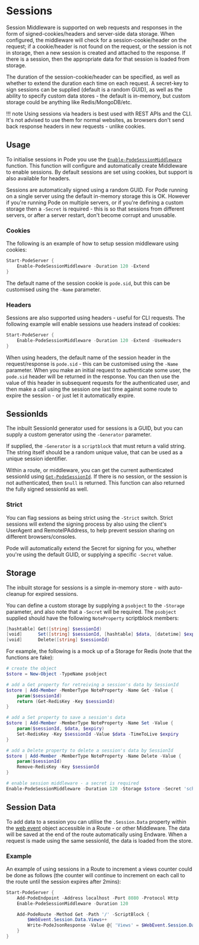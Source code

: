 # Sessions

Session Middleware is supported on web requests and responses in the form of signed-cookies/headers and server-side data storage. When configured, the middleware will check for a session-cookie/header on the request; if a cookie/header is not found on the request, or the session is not in storage, then a new session is created and attached to the response. If there is a session, then the appropriate data for that session is loaded from storage.

The duration of the session-cookie/header can be specified, as well as whether to extend the duration each time on each request. A secret-key to sign sessions can be supplied (default is a random GUID), as well as the ability to specify custom data stores - the default is in-memory, but custom storage could be anything like Redis/MongoDB/etc.

!!! note
    Using sessions via headers is best used with REST APIs and the CLI. It's not advised to use them for normal websites, as browsers don't send back response headers in new requests - unlike cookies.

## Usage

To initialise sessions in Pode you use the [`Enable-PodeSessionMiddleware`](../../../../Functions/Middleware/Enable-PodeSessionMiddleware) function. This function will configure and automatically create Middleware to enable sessions. By default sessions are set using cookies, but support is also available for headers.

Sessions are automatically signed using a random GUID. For Pode running on a single server using the default in-memory storage this is OK. However if you're running Pode on multiple servers, or if you're defining a custom storage then a `-Secret` is required - this is so that sessions from different servers, or after a server restart, don't become corrupt and unusable.

### Cookies

The following is an example of how to setup session middleware using cookies:

```powershell
Start-PodeServer {
    Enable-PodeSessionMiddleware -Duration 120 -Extend
}
```

The default name of the session cookie is `pode.sid`, but this can be customised using the `-Name` parameter.

### Headers

Sessions are also supported using headers - useful for CLI requests. The following example will enable sessions use headers instead of cookies:

```powershell
Start-PodeServer {
    Enable-PodeSessionMiddleware -Duration 120 -Extend -UseHeaders
}
```

When using headers, the default name of the session header in the request/response is `pode.sid` - this can be customised using the `-Name` parameter. When you make an initial request to authenticate some user, the `pode.sid` header will be returned in the response. You can then use the value of this header in subsequent requests for the authenticated user, and then make a call using the session one last time against some route to expire the session - or just let it automatically expire.

## SessionIds

The inbuilt SessionId generator used for sessions is a GUID, but you can supply a custom generator using the `-Generator` parameter.

If supplied, the `-Generator` is a `scriptblock` that must return a valid string. The string itself should be a random unique value, that can be used as a unique session identifier.

Within a route, or middleware, you can get the current authenticated sessionId using [`Get-PodeSessionId`](../../../../Functions/Middleware/Get-PodeSessionId). If there is no session, or the session is not authenticated, then `$null` is returned. This function can also returned the fully signed sessionId as well.

### Strict

You can flag sessions as being strict using the `-Strict` switch. Strict sessions will extend the signing process by also using the client's UserAgent and RemoteIPAddress, to help prevent session sharing on different browsers/consoles.

Pode will automatically extend the Secret for signing for you, whether you're using the default GUID, or supplying a specific `-Secret` value.

## Storage

The inbuilt storage for sessions is a simple in-memory store - with auto-cleanup for expired sessions.

You can define a custom storage by supplying a `psobject` to the `-Storage` parameter, and also note that a `-Secret` will be required. The `psobject` supplied should have the following `NoteProperty` scriptblock members:

```powershell
[hashtable] Get([string] $sessionId)
[void]      Set([string] $sessionId, [hashtable] $data, [datetime] $expiry)
[void]      Delete([string] $sessionId)
```

For example, the following is a mock up of a Storage for Redis (note that the functions are fake):

```powershell
# create the object
$store = New-Object -TypeName psobject

# add a Get property for retreiving a session's data by SessionId
$store | Add-Member -MemberType NoteProperty -Name Get -Value {
    param($sessionId)
    return (Get-RedisKey -Key $sessionId)
}

# add a Set property to save a session's data
$store | Add-Member -MemberType NoteProperty -Name Set -Value {
    param($sessionId, $data, $expiry)
    Set-RedisKey -Key $sessionId -Value $data -TimeToLive $expiry
}

# add a Delete property to delete a session's data by SessionId
$store | Add-Member -MemberType NoteProperty -Name Delete -Value {
    param($sessionId)
    Remove-RedisKey -Key $sessionId
}

# enable session middleware - a secret is required
Enable-PodeSessionMiddleware -Duration 120 -Storage $store -Secret 'schwifty'
```

## Session Data

To add data to a session you can utilise the `.Session.Data` property within the [web event](../../../WebEvent) object accessible in a Route - or other Middleware. The data will be saved at the end of the route automatically using Endware. When a request is made using the same sessionId, the data is loaded from the store.

### Example

An example of using sessions in a Route to increment a views counter could be done as follows (the counter will continue to increment on each call to the route until the session expires after 2mins):

```powershell
Start-PodeServer {
    Add-PodeEndpoint -Address localhost -Port 8080 -Protocol Http
    Enable-PodeSessionMiddleware -Duration 120

    Add-PodeRoute -Method Get -Path '/' -ScriptBlock {
        $WebEvent.Session.Data.Views++
        Write-PodeJsonResponse -Value @{ 'Views' = $WebEvent.Session.Data.Views }
    }
}
```

